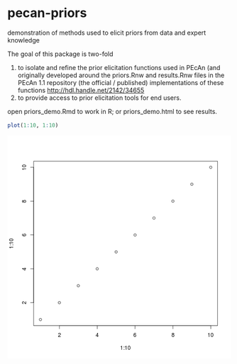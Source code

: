 pecan-priors
============

demonstration of methods used to elicit priors from data and expert knowledge

The goal of this package is two-fold

1. to isolate and refine the prior elicitation functions used in PEcAn (and originally developed around the priors.Rnw and results.Rnw files in the PEcAn 1.1 repository (the official / published) implementations of these functions http://hdl.handle.net/2142/34655
2. to provide access to prior elicitation tools for end users. 

open priors_demo.Rmd to work in R; or priors_demo.html to see results.


```r
plot(1:10, 1:10)
```

![plot of chunk unnamed-chunk-1](figure/unnamed-chunk-1.png) 

